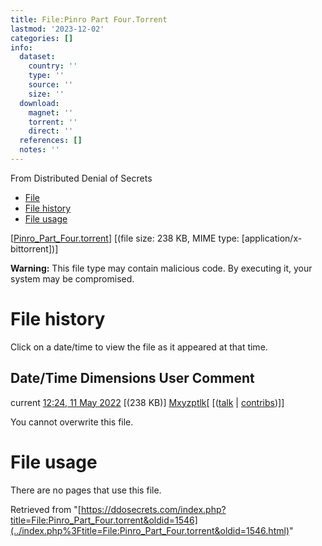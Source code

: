 ```yaml
---
title: File:Pinro Part Four.Torrent
lastmod: '2023-12-02'
categories: []
info:
  dataset:
    country: ''
    type: ''
    source: ''
    size: ''
  download:
    magnet: ''
    torrent: ''
    direct: ''
  references: []
  notes: ''
---
```




From Distributed Denial of Secrets

- [File](./File:Pinro_Part_Four.torrent.html#file)
- [File history](./File:Pinro_Part_Four.torrent.html#filehistory)
- [File usage](./File:Pinro_Part_Four.torrent.html#filelinks)

[[Pinro_Part_Four.torrent](../images/c/c3/Pinro_Part_Four.torrent "Pinro Part Four.torrent")]
‎[(file size: 238 KB, MIME type:
[application/x-bittorrent])]

**Warning:** This file type may contain malicious code. By executing it,
your system may be compromised.

# File history

Click on a date/time to view the file as it appeared at that time.

Date/Time Dimensions User Comment
---
current [12:24, 11 May 2022](../images/c/c3/Pinro_Part_Four.torrent) [(238 KB)] [Mxyzptlk](../index.php%3Ftitle=User:Mxyzptlk&action=edit&redlink=1.html "User:Mxyzptlk (page does not exist)")[ [([talk](../index.php%3Ftitle=User_talk:Mxyzptlk&action=edit&redlink=1.html "User talk:Mxyzptlk (page does not exist)") | [contribs](./Special:Contributions/Mxyzptlk.html "Special:Contributions/Mxyzptlk"))]]

You cannot overwrite this file.

# File usage

There are no pages that use this file.

Retrieved from
"[https://ddosecrets.com/index.php?title=File:Pinro_Part_Four.torrent&oldid=1546](../index.php%3Ftitle=File:Pinro_Part_Four.torrent&oldid=1546.html)"

